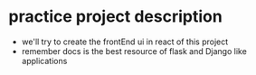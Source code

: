 # practice project description

- we'll try to create the frontEnd ui in react of this project 
- remember docs is the best resource of flask and Django like applications